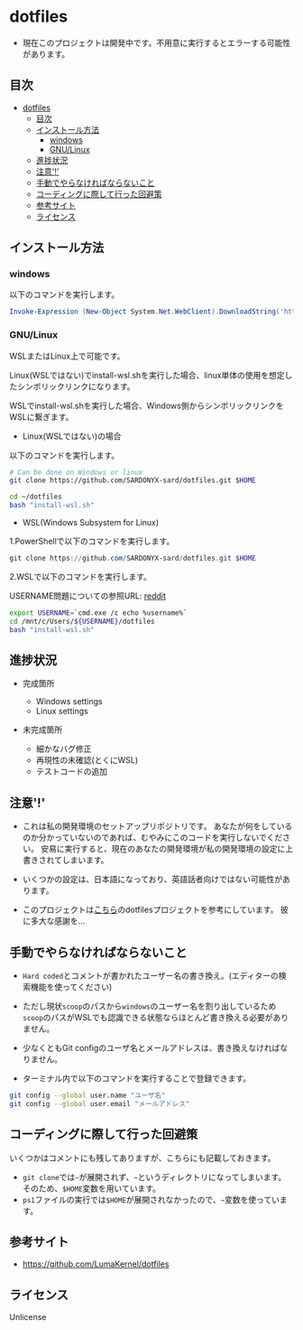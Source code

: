 # dotfiles

- 現在このプロジェクトは開発中です。不用意に実行するとエラーする可能性があります。

## 目次

- [dotfiles](#dotfiles)
  - [目次](#目次)
  - [インストール方法](#インストール方法)
    - [windows](#windows)
    - [GNU/Linux](#gnulinux)
  - [進捗状況](#進捗状況)
  - [注意'!'](#注意)
  - [手動でやらなければならないこと](#手動でやらなければならないこと)
  - [コーディングに際して行った回避策](#コーディングに際して行った回避策)
  - [参考サイト](#参考サイト)
  - [ライセンス](#ライセンス)

## インストール方法

### windows

以下のコマンドを実行します。

```powershell
Invoke-Expression (New-Object System.Net.WebClient).DownloadString('https://raw.githubusercontent.com/SARDONYX-sard/dotfiles/main/install-win.ps1')
```

### GNU/Linux

WSLまたはLinux上で可能です。

Linux(WSLではない)でinstall-wsl.shを実行した場合、linux単体の使用を想定したシンボリックリンクになります。

WSLでinstall-wsl.shを実行した場合、Windows側からシンボリックリンクをWSLに繋ぎます。

- Linux(WSLではない)の場合

以下のコマンドを実行します。

```bash
# Can be done on Windows or linux
git clone https://github.com/SARDONYX-sard/dotfiles.git $HOME

cd ~/dotfiles
bash "install-wsl.sh"
```

- WSL(Windows Subsystem for Linux)

1.PowerShellで以下のコマンドを実行します。

```powershell
git clone https://github.com/SARDONYX-sard/dotfiles.git $HOME
```

2.WSLで以下のコマンドを実行します。

USERNAME問題についての参照URL:
[reddit](https://www.reddit.com/r/bashonubuntuonwindows/comments/8dhhrr/is_it_possible_to_get_the_windows_username_from/)

```bash
export USERNAME=`cmd.exe /c echo %username%`
cd /mnt/c/Users/${USERNAME}/dotfiles
bash "install-wsl.sh"
```

## 進捗状況

- 完成箇所

  - Windows settings
  - Linux settings

- 未完成箇所

  - 細かなバグ修正
  - 再現性の未確認(とくにWSL)
  - テストコードの追加

## 注意'!'

- これは私の開発環境のセットアップリポジトリです。 あなたが何をしているのか分かっていないのであれば、むやみにこのコードを実行しないでください。
  安易に実行すると、現在のあなたの開発環境が私の開発環境の設定に上書きされてしまいます。

- いくつかの設定は、日本語になっており、英語話者向けではない可能性があります。

- このプロジェクトは[こちら](https://github.com/LumaKernel/dotfiles)のdotfilesプロジェクトを参考にしています。
  彼に多大な感謝を…

## 手動でやらなければならないこと

- `Hard coded`とコメントが書かれたユーザー名の書き換え。(エディターの検索機能を使ってください)
- ただし現状`scoop`のパスから`windows`のユーザー名を割り出しているため`scoop`のパスがWSLでも認識できる状態ならほとんど書き換える必要がありません。

- 少なくともGit configのユーザ名とメールアドレスは、書き換えなければなりません。
- ターミナル内で以下のコマンドを実行することで登録できます。

```bash
git config --global user.name "ユーザ名"
git config --global user.email "メールアドレス"
```

## コーディングに際して行った回避策

いくつかはコメントにも残してありますが、こちらにも記載しておきます。

- `git clone`では`~`が展開されず、`~`というディレクトリになってしまいます。そのため、`$HOME`変数を用いています。
- `ps1`ファイルの実行では`$HOME`が展開されなかったので、`~`変数を使っています。

## 参考サイト

- <https://github.com/LumaKernel/dotfiles>

## ライセンス

Unlicense
